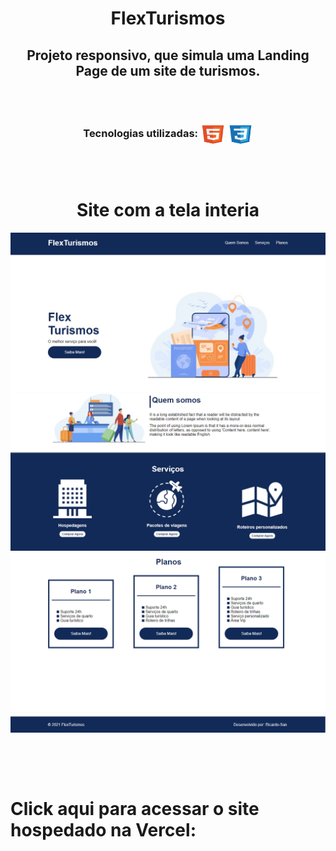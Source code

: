 <h1 align="center">FlexTurismos</h1>
<h2 align="center">Projeto responsivo, que simula uma Landing Page de um site de turismos.</h2>

<br>
<br>

<div align="center">
    <h3>Tecnologias utilizadas: <img align="center" alt="ricardo-HTML" height="30" width="40" src="https://raw.githubusercontent.com/devicons/devicon/master/icons/html5/html5-original.svg">
    <img align="center" alt="ricardo-CSS" height="30" width="40" src="https://raw.githubusercontent.com/devicons/devicon/master/icons/css3/css3-original.svg"></h3>
</div>

<br>
<br>



<div>
    <h1 align="center">Site com a tela interia</h1>
    <img src="./readme-img/img1.png" alt="Imagem da Front Page">
    <img src="./readme-img/img2.png" alt="Imagem da Front Page">
    <img src="./readme-img/img3.png" alt="Imagem da Front Page">
    <img src="./readme-img/img4.png" alt="Imagem da Front Page">

</div>

##
<br>
<br>
<div>
  <h1>Click aqui para acessar o site hospedado na Vercel: <a href="  https://flex-turismos-2cfyn4q9s-ricardosantanaevangelista.vercel.app>Site</a>Site</h1>
  
</div>
  

